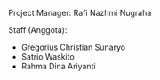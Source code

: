 Project Manager: 
Rafi Nazhmi Nugraha

Staff (Anggota):
- Gregorius Christian Sunaryo
- Satrio Waskito
- Rahma Dina Ariyanti
